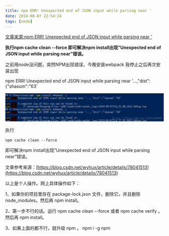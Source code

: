 ```yaml
---
title: npm ERR! Unexpected end of JSON input while parsing near '
date: 2018-08-07 22:54:24
tags: [node]
---
```

[文章来源:npm ERR! Unexpected end of JSON input while parsing near '](http://blog.csdn.net/u011229848/article/details/81490060)


**执行npm cache clean --force 即可解决npm install出现”Unexpected end of JSON input while parsing near”错误。**

之前用node没问题，突然NPM出现错误，今晚安装webpack 我停止之后再次安装出现

npm ERR! Unexpected end of JSON input while parsing near '...,"dist":{"shasum":"63'

![image](npm_error/20180807224636311.png)

执行
```
npm cache clean --force
```


即可解决npm install出现”Unexpected end of JSON input while parsing near”错误。

文章参考来源：[https://blog.csdn.net/wyhux/article/details/78041513](https://blog.csdn.net/wyhux/article/details/78041513)

以上是个人操作。网上具体操作如下：

1、如果你的项目里存在 package-lock.json 文件，删除它。并且删除 node_modules。然后再 npm install。

2、第一步不行的话。运行 npm cache clean --force 或者 npm cache verify 。然后再 npm install。

3、如果上面的都不行，就升级 npm 。 npm i -g npm